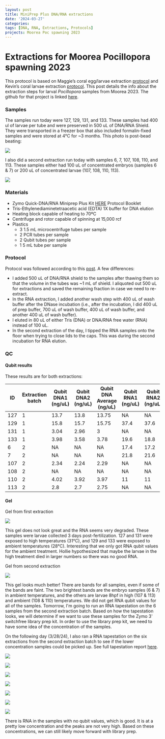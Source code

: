 ```yaml
---
layout: post
title: MiniPrep Plus DNA/RNA extractions
date: '2024-03-27'
categories:
tags: [DNA, RNA, Extractions, Protocols]
projects: Moorea Poc spawning 2023 
---
```


# Extractions for Moorea Pocillopora spawning 2023

This protocol is based on Maggie’s coral egg/larvae extraction [protocol](https://meschedl.github.io/MESPutnam_Open_Lab_Notebook/Larvae-Ex-Protocol/) and Kevin’s coral larvae extraction [protocol](https://kevinhwong1.github.io/KevinHWong_Notebook/DNA-RNA-Extractions-on-P.-astreoides-larvae-BEAD-BEATING/). This post details the info about the extraction steps for larval *Pocillopora* samples from Moorea 2023. The github for that project is linked [here](https://github.com/hputnam/Pocillopora_Spawning_Moorea). 

### Samples 

The samples run today were 127, 129, 131, and 133. These samples had 400 ul of larvae per tube and were preserved in 500 uL of DNA/RNA Shield. They were transported in a freezer box that also included formalin-fixed samples and were stored at 4°C for ~3 months. This photo is post-bead beating: 

![](https://raw.githubusercontent.com/JillAshey/JillAshey_Putnam_Lab_Notebook/master/images/samples_20240327.JPG)

I also did a second extraction run today with samples 6, 7, 107, 108, 110, and 113. These samples either had 100 uL of concentrated embryos (samples 6 & 7) or 200 uL of concentrated larvae (107, 108, 110, 113). 

![](https://raw.githubusercontent.com/JillAshey/JillAshey_Putnam_Lab_Notebook/master/images/samples_20240327_2.JPG) 

### Materials 

- Zymo Quick-DNA/RNA Miniprep Plus Kit [HERE](https://files.zymoresearch.com/protocols/_d7003t_d7003_quick-dna-rna_miniprep_plus_kit.pdf) Protocol Booklet
- Tris-Ethylenediaminetetraacetic acid (EDTA) 1X buffer for DNA elution
- Heating block capable of heating to 70ºC
- Centrifuge and rotor capable of spinning at 15,000 rcf
- Plastics 
	- 3 1.5 mL microcentrifuge tubes per sample
	- 2 PCR tubes per sample
	- 2 Qubit tubes per sample 
	- 1 5 mL tube per sample 

### Protocol

Protocol was followed according to this [post](https://github.com/JillAshey/JillAshey_Putnam_Lab_Notebook/blob/master/_posts/2023-07-21-MiniprepPlus-DNA%3ARNA-extractions-McapLarvae.md). A few differences: 

- I added 500 uL of DNA/RNA shield to the samples after thawing them so that the volume in the tubes was ~1 mL of shield. I aliquoted out 500 uL for extractions and saved the remaining fraction in case we need to re-extract. 
- In the RNA extraction, I added another wash step with 400 uL of wash buffer after the DNase incubation (i.e., after the incubation, I did 400 uL of prep buffer, 700 uL of wash buffer, 400 uL of wash buffer, and another 400 uL of wash buffer).
- I eluted in 80 uL of either Tris (DNA) or DNA/RNA free water (RNA) instead of 100 uL. 
- In the second extraction of the day, I tipped the RNA samples onto the floor when trying to close lids to the caps. This was during the second incubation for RNA elution. 

### QC 

#### Qubit results 

These results are for both extractions: 

| ID  | Extraction batch | Qubit DNA1 (ng/uL) | Qubit DNA2 (ng/uL) | Qubit DNA Average (ng/uL) | Qubit RNA1 (ng/uL) | Qubit RNA2 (ng/uL) | Qubit RNA Average (ng/uL) |
| --- | ---------------- | ------------------ | ------------------ | ------------------------- | ------------------ | ------------------ | ------------------------- |
| 127 | 1                | 13.7               | 13.8               | 13.75                     | NA                 | NA                 | NA                        |
| 129 | 1                | 15.8               | 15.7               | 15.75                     | 37.4               | 37.6               | 37.5                      |
| 131 | 1                | 3.04               | 2.96               | 3                         | NA                 | NA                 | NA                        |
| 133 | 1                | 3.98               | 3.58               | 3.78                      | 19.6               | 18.8               | 19.2                      |
| 6   | 2                | NA                 | NA                 | NA                        | 17.4               | 17.2               | 17.3                      |
| 7   | 2                | NA                 | NA                 | NA                        | 21.8               | 21.6               | 21.7                      |
| 107 | 2                | 2.34               | 2.24               | 2.29                      | NA                 | NA                 | NA                        |
| 108 | 2                | NA                 | NA                 | NA                        | NA                 | NA                 | NA                        |
| 110 | 2                | 4.02               | 3.92               | 3.97                      | 11                 | 11                 | 11                        |
| 113 | 2                | 2.8                | 2.7                | 2.75                      | NA                 | NA                 | NA                        |


#### Gel 

Gel from first extraction

![](https://raw.githubusercontent.com/JillAshey/JillAshey_Putnam_Lab_Notebook/master/images/gel_20240327.JPG)

This gel does not look great and the RNA seems very degraded. These samples were larvae collected 3 days post-fertilization. 127 and 131 were exposed to high temperatures (31°C), and 129 and 133 were exposed to ambient temperatures (28°C). Interesting that we only got RNA qubit values for the ambient treatment. Hollie hypothesized that maybe the larvae in the high treatment died in larger numbers so there was no good RNA. 

Gel from second extraction 

![](https://raw.githubusercontent.com/JillAshey/JillAshey_Putnam_Lab_Notebook/master/images/gel_20240327_2.JPG)

This gel looks much better! There are bands for all samples, even if some of the bands are faint. The two brightest bands are the embryo samples (6 & 7) in ambient temperatures, and the others are larvae 8hpf in high (107 & 113) and ambient (108 & 110) temperatures. We did not get RNA qubit values for all of the samples. Tomorrow, I'm going to run an RNA tapestation on the 6 samples from the second extraction batch. Based on how the tapestation looks, we will determine if we want to use these samples for the Zymo 3' switchfree library prep kit. In order to use the library prep kit, we need to have some idea of the concentration of the samples. 

On the following day (3/28/24), I also ran a RNA tapestation on the six extractions from the second extraction batch to see if the lower concentration samples could be picked up. See full tapestation report [here](https://github.com/JillAshey/JillAshey_Putnam_Lab_Notebook/blob/master/images/tapestation/RNA_POC_2023-03-28.pdf). 

![](https://raw.githubusercontent.com/JillAshey/JillAshey_Putnam_Lab_Notebook/master/images/tapestation/RNA_TS_overview_20240328.png)

![](https://raw.githubusercontent.com/JillAshey/JillAshey_Putnam_Lab_Notebook/master/images/tapestation/RNA_TS_6_20240328.png)

![](https://raw.githubusercontent.com/JillAshey/JillAshey_Putnam_Lab_Notebook/master/images/tapestation/RNA_TS_7_20240328.png)

![](https://raw.githubusercontent.com/JillAshey/JillAshey_Putnam_Lab_Notebook/master/images/tapestation/RNA_TS_107_20240328.png)

![](https://raw.githubusercontent.com/JillAshey/JillAshey_Putnam_Lab_Notebook/master/images/tapestation/RNA_TS_108_20240328.png)

![](https://raw.githubusercontent.com/JillAshey/JillAshey_Putnam_Lab_Notebook/master/images/tapestation/RNA_TS_110_20240328.png)

![](https://raw.githubusercontent.com/JillAshey/JillAshey_Putnam_Lab_Notebook/master/images/tapestation/RNA_TS_113_20240328.png)

There is RNA in the samples with no qubit values, which is good. It is at a pretty low concentration and the peaks are not very high. Based on these concentrations, we can still likely move forward with library prep. 